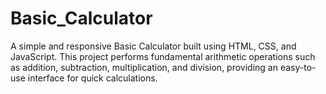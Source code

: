 # Basic_Calculator
A simple and responsive Basic Calculator built using HTML, CSS, and JavaScript. This project performs fundamental arithmetic operations such as addition, subtraction, multiplication, and division, providing an easy-to-use interface for quick calculations.

